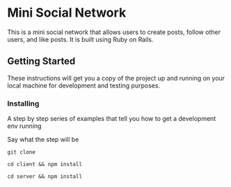 # Mini Social Network

This is a mini social network that allows users to create posts, follow other users, and like posts. It is built using Ruby on Rails.

## Getting Started

These instructions will get you a copy of the project up and running on your local machine for development and testing purposes.

<!-- cd client npm and cd server npm -->



### Installing

A step by step series of examples that tell you how to get a development env running

Say what the step will be

```
git clone

cd client && npm install

cd server && npm install

```





